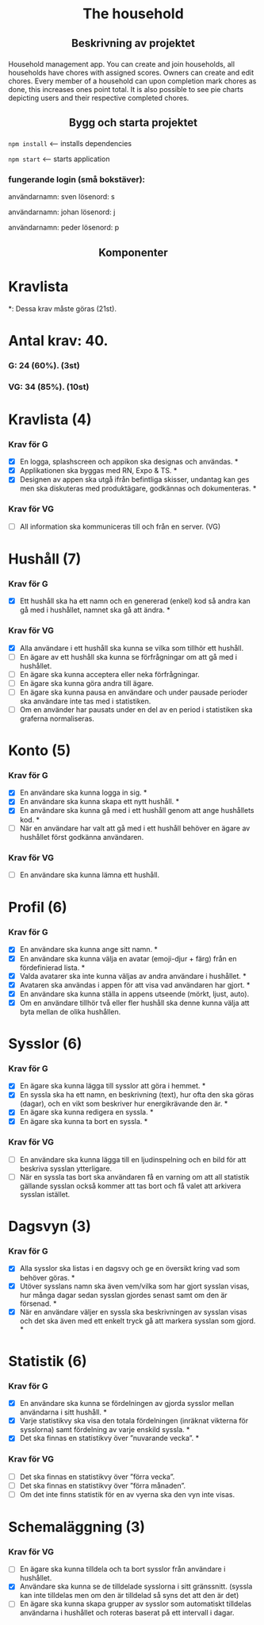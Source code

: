 

# <p align = "center"> The household </p>

## <p align = "center">Beskrivning av projektet </p>

Household management app. You can create and join households, all households have chores with assigned scores. Owners can create and edit chores.
Every member of a household can upon completion mark chores as done, this increases ones point total. It is also possible to see pie charts depicting 
users and their respective completed chores.

## <p align = "center">Bygg och starta projektet</p>

```npm install``` <-- installs dependencies

```npm start``` <-- starts application

### fungerande login (små bokstäver):
användarnamn: sven
lösenord: s

användarnamn: johan
lösenord: j

användarnamn: peder
lösenord: p

## <p align = "center">Komponenter</p> 

# Kravlista

*: Dessa krav måste göras (21st).

# Antal krav: 40.

### G: 24 (60%). (3st)

### VG: 34 (85%). (10st)

# Kravlista (4)

### Krav för G

- [x] En logga, splashscreen och appikon ska designas och användas. *
- [x] Applikationen ska byggas med RN, Expo & TS. *
- [x] Designen av appen ska utgå ifrån befintliga skisser, undantag kan ges men ska diskuteras
med produktägare, godkännas och dokumenteras. *

### Krav för VG

- [ ] All information ska kommuniceras till och från en server. (VG)

# Hushåll (7)

### Krav för G

- [x] Ett hushåll ska ha ett namn och en genererad (enkel) kod så andra kan gå med i hushållet,
namnet ska gå att ändra. *

### Krav för VG

- [x] Alla användare i ett hushåll ska kunna se vilka som tillhör ett hushåll.
- [ ] En ägare av ett hushåll ska kunna se förfrågningar om att gå med i hushållet.
- [ ] En ägare ska kunna acceptera eller neka förfrågningar.
- [ ] En ägare ska kunna göra andra till ägare.
- [ ] En ägare ska kunna pausa en användare och under pausade perioder ska användare inte tas med i statistiken.
- [ ] Om en använder har pausats under en del av en period i statistiken ska graferna normaliseras.

# Konto (5)

### Krav för G

- [x] En användare ska kunna logga in sig. *
- [x] En användare ska kunna skapa ett nytt hushåll. *
- [x] En användare ska kunna gå med i ett hushåll genom att ange hushållets kod. *
- [ ] När en användare har valt att gå med i ett hushåll behöver en ägare av hushållet först
godkänna användaren.

### Krav för VG

- [ ] En användare ska kunna lämna ett hushåll.

# Profil (6)

### Krav för G

- [x] En användare ska kunna ange sitt namn. *
- [x] En användare ska kunna välja en avatar (emoji-djur + färg) från en fördefinierad lista. *
- [x] Valda avatarer ska inte kunna väljas av andra användare i hushållet. *
- [x] Avataren ska användas i appen för att visa vad användaren har gjort. *
- [x] En användare ska kunna ställa in appens utseende (mörkt, ljust, auto).
- [x] Om en användare tillhör två eller fler hushåll ska denne kunna välja att byta mellan de olika hushållen.

# Sysslor (6)

### Krav för G

- [x] En ägare ska kunna lägga till sysslor att göra i hemmet. *
- [x] En syssla ska ha ett namn, en beskrivning (text), hur ofta den ska göras (dagar), och en vikt som beskriver hur energikrävande den är. *
- [x] En ägare ska kunna redigera en syssla. *
- [x] En ägare ska kunna ta bort en syssla. *

### Krav för VG

- [ ] En användare ska kunna lägga till en ljudinspelning och en bild för att beskriva sysslan ytterligare.
- [ ] När en syssla tas bort ska användaren få en varning om att all statistik gällande sysslan också kommer att tas bort och få valet att arkivera sysslan istället.

# Dagsvyn (3)

### Krav för G

- [x] Alla sysslor ska listas i en dagsvy och ge en översikt kring vad som behöver göras. *
- [x] Utöver sysslans namn ska även vem/vilka som har gjort sysslan visas, hur många dagar sedan sysslan gjordes senast samt om den är försenad. *
- [x] När en användare väljer en syssla ska beskrivningen av sysslan visas och det ska även med ett enkelt tryck gå att markera sysslan som gjord. *

# Statistik (6)

### Krav för G

- [x] En användare ska kunna se fördelningen av gjorda sysslor mellan användarna i sitt hushåll. *
- [x] Varje statistikvy ska visa den totala fördelningen (inräknat vikterna för sysslorna) samt fördelning av varje enskild syssla. *
- [x] Det ska finnas en statistikvy över ”nuvarande vecka”. *

### Krav för VG

- [ ] Det ska finnas en statistikvy över ”förra vecka”.
- [ ] Det ska finnas en statistikvy över ”förra månaden”. 
- [ ] Om det inte finns statistik för en av vyerna ska den vyn inte visas.

# Schemaläggning (3)

### Krav för VG

- [ ] En ägare ska kunna tilldela och ta bort sysslor från användare i hushållet.
- [x] Användare ska kunna se de tilldelade sysslorna i sitt gränssnitt. (syssla kan inte tilldelas men om den är tilldelad så syns det att den är det)
- [ ] En ägare ska kunna skapa grupper av sysslor som automatiskt tilldelas användarna i hushållet och roteras baserat på ett intervall i dagar. 
